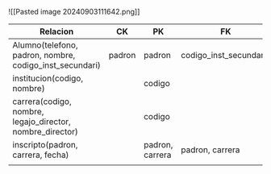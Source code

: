 ![[Pasted image 20240903111642.png]]

| Relacion                                                  | CK     | PK              | FK                     |     |
| --------------------------------------------------------- | ------ | --------------- | ---------------------- | --- |
| Alumno(telefono, padron, nombre, codigo_inst_secundari)   | padron | padron          | codigo_inst_secundaria |     |
| institucion(codigo, nombre)                               |        | codigo          |                        |     |
| carrera(codigo, nombre, legajo_director, nombre_director) |        | codigo          |                        |     |
| inscripto(padron, carrera, fecha)                         |        | padron, carrera | padron, carrera        |     |
|                                                           |        |                 |                        |     |
